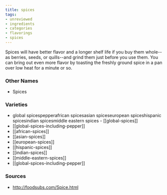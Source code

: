```yaml
---
title: spices
tags:
- unreviewed
- ingredients
- categories
- flavorings
- spices
---
```

Spices will have better flavor and a longer shelf life if you buy them whole--as berries, seeds, or quills--and grind them just before you use them. You can bring out even more flavor by toasting the freshly ground spice in a pan over low heat for a minute or so.

### Other Names

* Spices

### Varieties

* global spicespepperafrican spicesasian spiceseuropean spiceshispanic spicesindian spicesmiddle eastern spices - [[global-spices]]
* [[global-spices-including-pepper]]
* [[african-spices]]
* [[asian-spices]]
* [[european-spices]]
* [[hispanic-spices]]
* [[indian-spices]]
* [[middle-eastern-spices]]
* [[global-spices-including-pepper]]

### Sources
* http://foodsubs.com/Spice.html
